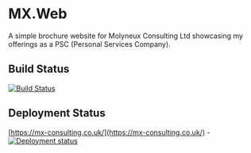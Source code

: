 # MX.Web

A simple brochure website for Molyneux Consulting Ltd showcasing my offerings as a PSC (Personal Services Company).

## Build Status

[![Build Status](https://dev.azure.com/frasermolyneux/MX-Consulting/_apis/build/status/frasermolyneux.MX.Web?branchName=master)](https://dev.azure.com/frasermolyneux/MX-Consulting/_build/latest?definitionId=87&branchName=master)

## Deployment Status

[https://mx-consulting.co.uk/](https://mx-consulting.co.uk/) - [![Deployment status](https://vsrm.dev.azure.com/frasermolyneux/_apis/public/Release/badge/710cdcc9-6eb7-40de-adfe-d5c82bc31941/1/1)](https://mx-consulting.co.uk/)
